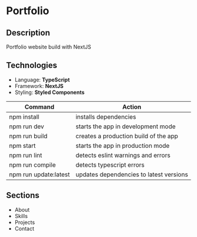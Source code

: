 # Portfolio

## Description

Portfolio website build with NextJS

## Technologies

- Language: **TypeScript**
- Framework: **NextJS**
- Styling: **Styled Components**

| Command               | Action                                  |
| --------------------- | --------------------------------------- |
| npm install           | installs dependencies                   |
| npm run dev           | starts the app in development mode      |
| npm run build         | creates a production build of the app   |
| npm start             | starts the app in production mode       |
| npm run lint          | detects eslint warnings and errors      |
| npm run compile       | detects typescript errors               |
| npm run update:latest | updates dependencies to latest versions |

## Sections

- About
- Skills
- Projects
- Contact
